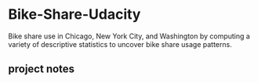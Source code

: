 # Bike-Share-Udacity
Bike share use in Chicago, New York City, and Washington by computing a variety of descriptive statistics  to uncover bike share usage patterns. 
## project notes
